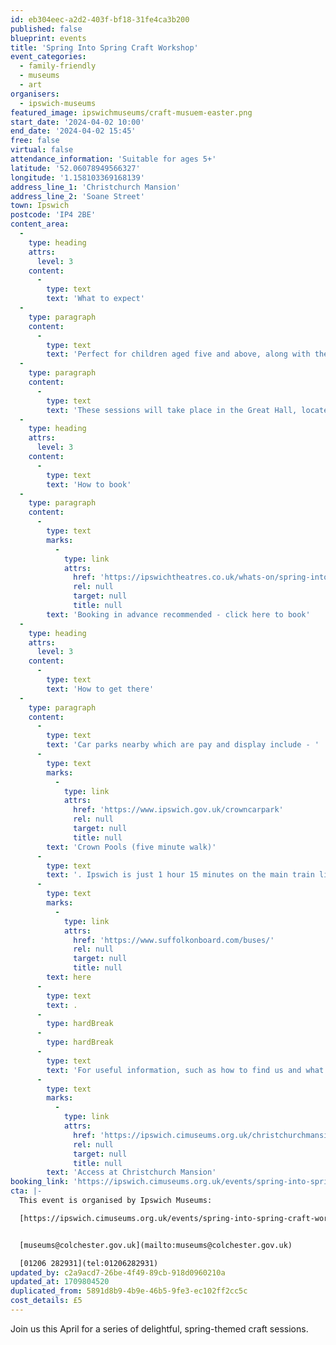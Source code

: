 ```yaml
---
id: eb304eec-a2d2-403f-bf18-31fe4ca3b200
published: false
blueprint: events
title: 'Spring Into Spring Craft Workshop'
event_categories:
  - family-friendly
  - museums
  - art
organisers:
  - ipswich-museums
featured_image: ipswichmuseums/craft-musuem-easter.png
start_date: '2024-04-02 10:00'
end_date: '2024-04-02 15:45'
free: false
virtual: false
attendance_information: 'Suitable for ages 5+'
latitude: '52.06078949566327'
longitude: '1.158103369168139'
address_line_1: 'Christchurch Mansion'
address_line_2: 'Soane Street'
town: Ipswich
postcode: 'IP4 2BE'
content_area:
  -
    type: heading
    attrs:
      level: 3
    content:
      -
        type: text
        text: 'What to expect'
  -
    type: paragraph
    content:
      -
        type: text
        text: 'Perfect for children aged five and above, along with their parents and carers, these interactive workshops offer a chance to create your own wiggly caterpillar, leaping hare, or pop-up chick. Bring home your handmade treasures and cherish the memories of crafting together.'
  -
    type: paragraph
    content:
      -
        type: text
        text: 'These sessions will take place in the Great Hall, located on the ground floor of Christchurch Mansion.'
  -
    type: heading
    attrs:
      level: 3
    content:
      -
        type: text
        text: 'How to book'
  -
    type: paragraph
    content:
      -
        type: text
        marks:
          -
            type: link
            attrs:
              href: 'https://ipswichtheatres.co.uk/whats-on/spring-into-spring-craft-workshop/'
              rel: null
              target: null
              title: null
        text: 'Booking in advance recommended - click here to book'
  -
    type: heading
    attrs:
      level: 3
    content:
      -
        type: text
        text: 'How to get there'
  -
    type: paragraph
    content:
      -
        type: text
        text: 'Car parks nearby which are pay and display include - '
      -
        type: text
        marks:
          -
            type: link
            attrs:
              href: 'https://www.ipswich.gov.uk/crowncarpark'
              rel: null
              target: null
              title: null
        text: 'Crown Pools (five minute walk)'
      -
        type: text
        text: '. Ipswich is just 1 hour 15 minutes on the main train line from London to Norwich.  Arriving at Ipswich Station the museum is approximately 20 minute walk or short bus ride to the town centre. The museum is a five minute walk from Tower Ramparts bus station in the town centre - see the latest bus timetables '
      -
        type: text
        marks:
          -
            type: link
            attrs:
              href: 'https://www.suffolkonboard.com/buses/'
              rel: null
              target: null
              title: null
        text: here
      -
        type: text
        text: .
      -
        type: hardBreak
      -
        type: hardBreak
      -
        type: text
        text: 'For useful information, such as how to find us and what facilities Christchurch Mansion has, we recommend reading our Access information: '
      -
        type: text
        marks:
          -
            type: link
            attrs:
              href: 'https://ipswich.cimuseums.org.uk/christchurchmansionaccess/'
              rel: null
              target: null
              title: null
        text: 'Access at Christchurch Mansion'
booking_link: 'https://ipswich.cimuseums.org.uk/events/spring-into-spring-craft-workshop/'
cta: |-
  This event is organised by Ipswich Museums:

  [https://ipswich.cimuseums.org.uk/events/spring-into-spring-craft-workshop/](https://ipswich.cimuseums.org.uk/events/spring-into-spring-craft-workshop/) 


  [museums@colchester.gov.uk](mailto:museums@colchester.gov.uk)

  [01206 282931](tel:01206282931)
updated_by: c2a9acd7-26be-4f49-89cb-918d0960210a
updated_at: 1709804520
duplicated_from: 5891d8b9-4b9e-46b5-9fe3-ec102ff2cc5c
cost_details: £5
---
```

Join us this April for a series of delightful, spring-themed craft sessions.